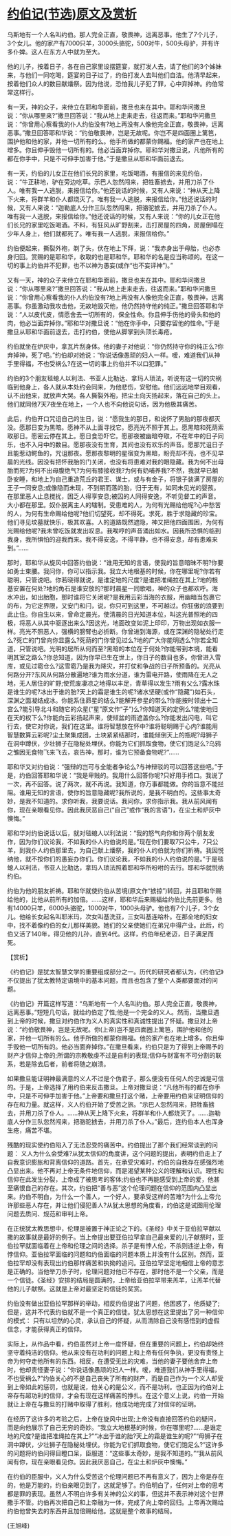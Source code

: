# [约伯记(节选)原文及赏析](https://www.vrrw.net/wx/12223.html)

乌斯地有一个人名叫约伯。那人完全正直，敬畏神，远离恶事。他生了7个儿子，3个女儿。他的家产有7000只羊，3000头骆驼，500对牛，500头母驴，并有许多仆婢。这人在东方人中就为至大。

他的儿子，按着日子，各在自己家里设摆筵宴，就打发人去，请了他们的3个姊妹来，与他们一同吃喝，筵宴的日子过了，约伯打发人去叫他们自洁。他清早起来，按着他们众人的数目献燔祭。因为他说，恐怕我儿子犯了罪，心中弃掉神。约伯常常这样行。

有一天，神的众子，来侍立在耶和华面前，撒旦也来在其中。耶和华问撒旦说：“你从哪里来?”撒旦回答说：“我从地上走来走去，往返而来。”耶和华问撒旦说：“你曾用心察看我的仆人约伯没有?地上再没有人像他完全正直，敬畏神，远离恶事。”撒旦回答耶和华说：“约伯敬畏神，岂是无故呢。你岂不是四面圈上篱笆，围护他和他的家，并他一切所有的么。他手所做的都蒙你赐福。他的家产也在地上增多。你且伸手毁他一切所有的。他必当面弃掉你。耶和华对撒旦说，凡他所有的都在你手中，只是不可伸手加害于他。”于是撒旦从耶和华面前退去。

有一天，约伯的儿女正在他们长兄的家里，吃饭喝酒，有报信的来见约伯，说：“牛正耕地，驴在旁边吃草。示巴人忽然闯来，把牲畜掳去，并用刀杀了仆人。唯有我一人逃脱，来报信给你。”他还说话的时候，又有人来说：“神从天上降下火来，将群羊和仆人都烧灭了。唯有我一人逃脱，来报信给你。”他还说话的时候，又有人来说：“迦勒底人分作三队忽然闯来，把骆驼掳去，并用刀杀了仆人。唯有我一人逃脱，来报信给你。”他还说话的时候，又有人来说：“你的儿女正在他们长兄的家里吃饭喝酒。不料，有狂风从旷野刮来，击打房屋的四角，房屋倒塌在少年人身上，他们就都死了。唯有我一人逃脱，来报信给你。”



约伯便起来，撕裂外袍，剃了头，伏在地上下拜，说：“我赤身出于母胎，也必赤身归回。赏赐的是耶和华，收取的也是耶和华。耶和华的名是应当称颂的。在这一切的事上约伯并不犯罪，也不以神为愚妄(或作“也不妄评神”)。”

又有一天，神的众子来侍立在耶和华面前，撒旦也来在其中。耶和华问撒旦说：“你从哪里来?”撒旦回答说：“我从地上走来走去，往返而来。”耶和华问撒旦说：“你曾用心察看我的仆人约伯没有?地上再没有人像他完全正直，敬畏神，远离恶事。你虽激动我攻击他，无故地毁灭他，他仍然持守他的纯正。”撒旦回答耶和华说：“人以皮代皮，情愿舍去一切所有的，保全性命。你且伸手伤他的骨头和他的肉，他必当面弃掉你。”耶和华对撒旦说：“他在你手中，只要存留他的性命。”于是撒旦从耶和华面前退去，击打约伯，使他从脚掌到头顶长毒疮。

约伯就坐在炉灰中，拿瓦片刮身体。他的妻子对他说：“你仍然持守你的纯正么?你弃掉神，死了吧。”约伯却对她说：“你说话像愚顽的妇人一样。嗳，难道我们从神手里得福，不也受祸么?在这一切的事上约伯并不以口犯罪。”

约伯的3个朋友毯螅人以利法、书亚人比勒达、拿玛人琐法，听说有这一切的灾祸临到他身上，各人就从本处约会同来，为他悲伤，安慰他。他们远远地举目观看，认不出他来，就放声大哭。各人撕裂外袍，把尘土向天扬起来，落在自己的头上。他们就同他7天7夜坐在地上，一个人也不向他说句话，因为他极其痛苦。

此后，约伯开口咒诅自己的生日，说：“愿我生的那日，和说怀了男胎的那夜都灭没。愿那日变为黑暗。愿神不从上面寻找它。愿亮光不照于其上。愿黑暗和死荫索取那日。愿密云停在其上。愿日食恐吓它。愿那夜被幽暗夺取，不在年中的日子同乐，也不入月中的数目。愿那夜没有生育，其间也没有欢乐的声音。愿那咒诅日子且能惹动鳄鱼的，咒诅那夜。愿那夜黎明的星宿变为黑暗，盼亮却不亮，也不见早晨的光线。因没有把怀我胎的门关闭，也没有将患难对我的眼隐藏。我为何不出母胎而死?为何不出母腹绝气?为何有膝接收我?为何有奶哺养我?不然，我就早已躺卧安睡，和地上为自己重造荒丘的君王、谋士，或与有金子，将银子装满了房屋的王子一同安息;或像隐而未现，不到期而落的胎，归于无有，如同未见光的婴孩。在那里恶人止息搅扰，困乏人得享安息;被囚的人同得安逸，不听见督工的声音。大小都在那里。奴仆脱离主人的辖制。受患难的人，为何有光赐给他呢?心中愁苦的人，为何有生命赐给他呢?他们切望死，却不得死。求死，胜于求隐藏的珍宝。他们寻见坟墓就快乐，极其欢喜。人的道路既然遮隐，神又把他四面围困，为何有光赐给他呢?我未曾吃饭就发出叹息。我唉哼的声音涌出如水。因我所恐惧的临到我身，我所惧怕的迎我而来。我不得安逸，不得平静，也不得安息，却有患难来到。”……

那时，耶和华从旋风中回答约伯说：“谁用无知的言语，使我的旨意暗昧不明?你要如勇士束腰。我问你，你可以指示我。我立大地根基的时候，你在哪里呢?你若有聪明，只管说吧。你若晓得就说，是谁定地的尺度?是谁把准绳拉在其上?地的根基安置在何处?地的角石是谁安放的?那时晨星一同歌唱，神的众子也都欢呼。海水冲出，如出胎胞，那时谁将它关闭呢?是我用云彩当海的衣服，用幽暗当包裹它的布，为它定界限，又安门和闩，说，你只可到这里，不可越过。你狂傲的浪要到此止住。你自生以来，曾命定晨光，使清晨的日光知道本位，叫这光普照地的四极，将恶人从其中驱逐出来么?因这光，地面改变如泥上印印，万物出现如衣服一样。亮光不照恶人，强横的膀臂也必折断。你曾进到海源，或在深渊的隐秘处行走么?死亡的门曾向你显露么?死荫的门你曾见过么?地的广大你能明透么?你若全知道，只管说吧。光明的居所从何而至?黑暗的本位在于何处?你能带到本境，能看明其室之路么?你总知道，因为你早已生在世上，你日子的数目也多。你曾进入雪库，或见过雹仓么?这雪雹乃是我为降灾，并打仗和争战的日子所预备的。光亮从何路分开?东风从何路分散遍地?谁为雨水分道，谁为雷电开路，使雨降在无人之地，无人居住的旷野;使荒废凄凉之地得以丰足，青草得以发生?雨有父么?露水珠是谁生的呢?冰出于谁的胎?天上的霜是谁生的呢?诸水坚硬(或作“隐藏”)如石头，深渊之面凝结成冰。你能系住昴星的结么?能解开参星的带么?你能按时领出十二宫么?能引导北斗和随它的众星(“星”原文作“子”)么?你知道天的定例么?能使地归在天的权下么?你能向云彩扬起声来，使倾盆的雨遮盖你么?你能发出闪电，叫它行去，使它对你说，我们在这里。谁将智慧放在怀中?谁将聪明赐于心内?谁能用智慧数算云彩呢?尘土聚集成团，土块紧紧结那时，谁能倾倒天上的瓶呢?母狮子在洞中蹲伏，少壮狮子在隐秘处埋伏。你能为它们抓取食物，使它们饱足么?乌鸦之雏因无食物飞来飞去，哀告神，那时，谁为它预备食物呢?”……

耶和华又对约伯说：“强辩的岂可与全能者争论么?与神辩驳的可以回答这些吧。”于是，约伯回答耶和华说：“我是卑贱的。我用什么回答你呢?只好用手捂口。我说了一次，再不回答。说了两次，就不再说。我知道，你万事都能做。你的旨意不能拦阻。谁用无知的言语，使你的旨意隐藏呢?我所说的，是我不明白的。这些事太奇妙，是我不知道的。求你听我，我要说话。我问你，求你指示我。我从前风闻有你，现在亲眼看见你。因此我厌恶自己(“自己”或作“我的言语”)，在尘土和炉灰中懊悔。”

耶和华对约伯说话以后，就对毯螅人以利法说：“我的怒气向你和你两个朋友发作，因为你们议论我，不如我的仆人约伯说的是。”现在你们要取7只公牛，7只公羊，到我仆人约伯那里去，为自己献上燔祭，我的仆人约伯就为你们祈祷。我因悦纳他，就不按你们的愚妄办你们。你们议论我，不如我的仆人约伯说的是。”于是毯螅人以利法，书亚人比勒达，拿玛人琐法照着耶和华所吩咐的去行。耶和华就悦纳约伯。

约伯为他的朋友祈祷。耶和华就使约伯从苦境(原文作“掳掠”)转回，并且耶和华赐给他的，比他从前所有的加倍。……这样，耶和华后来赐福给约伯比先前更多。他有14000只羊，6000头骆驼，1000对牛，1000头母驴。他也有7个儿子，3个女儿。他给长女起名叫耶米玛，次女叫基洗亚，三女叫基连哈朴。在那全地的妇女中，找不着像约伯的女儿那样美貌。她们的父亲使她们在弟兄中得产业。此后，约伯又活了140年，得见他的儿孙，直到4代。这样，约伯年纪老迈，日子满足而死。

【赏析】

《约伯记》是犹太智慧文学的重要组成部分之一。历代的研究者都认为，《约伯记》不仅提出了犹太教特定语境中的基本问题，而且也包含了整个人类都要面对的问题。

《约伯记》开篇这样写道：“乌斯地有一个人名叫约伯。那人完全正直，敬畏神，远离恶事。”短短几句话，就给约伯定了性;他是一个完全的义人。然而，当撒旦遇到上帝的时候，撒旦对约伯作为义人的真实性和真诚性提出了怀疑。撒旦对上帝说：“约伯敬畏神，岂是无故呢。你(上帝)岂不是四面圈上篱笆，围护他和他的家，并他一切所有的么。他手所做的都蒙你赐福。他的家产也在地上增多。你且伸手毁他一切所有的。他必当面弃掉你。”在撒旦看来，约伯只是为了得到上帝赐予的财产才信仰上帝的;所谓的宗教敬虔不过是自利的表现;信仰与财富有不可分割的联系，若是除去后者，前者将随之崩溃。

如果撒旦能证明神最满意的义人不过是个伪君子，那么便没有任何人的忠诚是可信的。于是，上帝选择了用约伯来反击撒旦。上帝对撒旦说：“凡他所有的都在你手中，只是不可伸手加害于他。”上帝要和撒旦打这个赌，上帝要用约伯来证明信仰的存在和力量。就这样，义人约伯开始了受苦之旅。“示巴人忽然闯来，把牲畜掳去，并用刀杀了仆人。……神从天上降下火来，将群羊和仆人都烧灭了。……迦勒底人分作三队忽然闯来，把骆驼掳去，并用刀杀了仆人。”最后，连约伯本人也浑身生疮，痛苦不堪。

残酷的现实使约伯陷入了无法忍受的痛苦中。约伯提出了那个我们经常谈到的问题： 义人为什么会受难?从犹太信仰的角度讲，这个问题的提出，表明约伯走上了自我意识膨胀和背离信仰的道路。首先，在承受灾难时，约伯的自我存在感强烈地凸显出来。他不再对上帝无条件地信仰，而是渴望某种公义的理解和认识。理性和信仰在此发生分裂，上帝成了被思考的客体;约伯也不再能感受到上帝的爱，他甚至痛恨自己的存在。其次，约伯把“善与恶”这个伦理问题在信仰的范围内凸显出来。约伯不明白，为什么一个善人，一个好人，要承受这样的苦难?为什么上帝允许那些恶人存在，并让他们侵犯善人?从犹太思想的角度看，约伯这是试图用伦理问题去质问、规范和审判上帝。

在正统犹太教思想中，伦理是被置于神正论之下的。《圣经》中关于亚伯拉罕献以撒的故事就是最好的例子。当上帝提出要亚伯拉罕拿自己最亲爱的儿子献祭时，亚伯拉罕就面临着在上帝和伦理之间的选择。杀子是有悖人伦，不杀则违逆上帝，有悖信仰。亚伯拉罕面临的问题和约伯面临的问题本质上并没有什么区别。然而，亚伯拉罕却没有表现出约伯那样痛苦和执拗的追问。亚伯拉罕坚定地相信上帝的意志是正确的。当他举刀杀子时，伦理问题对他已不存在，那时他不是一个父亲，而是一个信徒。《圣经》安排的结局是圆满的，上帝给亚伯拉罕带来羔羊，让羔羊代替他的儿子献祭。这就是上帝对最坚定的信徒的奖赏。

约伯没有做出亚伯拉罕那样的举动，相反约伯提出了问题，他困惑了，他质疑了;但是，这并不代表约伯就不是一个真正的信徒。犹太思想在这里提出了另一种信仰的模式： 只有以坦然的心灵，承认自己的怀疑，从而清除自己没有感悟到的虚假信念，才能获得真正的信仰。

实际上，从作品中看，约伯虽然对上帝一度怀疑，但在重要的问题上，约伯却始终坚守着纯洁的信仰。他从来没有在功利的问题上和上帝有任何争执，更没有责怪上帝为何夺走他所有的东西。相反，在遭受无比的灾难，当他的妻子要他舍弃上帝时，他却责怪妻子说：“你说话像愚顽的妇人一样。嗳，难道我们从神手里得福，不也受祸么?”约伯关心的不是自己丧失了所有的财产，而是自己作为一个义人却受到上帝如此的惩罚，也就是说，他关心的是公义，而不是功利。也正因为约伯对上帝存有超功利的信仰，才会有现在这样痛苦的挣扎。在这个意义上说，约伯一开始就让上帝在与撒旦的打赌中取得了胜利，他成功地完成了对信仰的证明。

在经历了这许多的考验之后，上帝在旋风中出现;上帝没有直接回答约伯的疑问，而是向他展示了自己无穷的奇妙。“我立大地根基的时候，你在哪里呢?……是谁定地的尺度?是谁把准绳拉在其上?”“冰出于谁的胎?天上的霜是谁生的呢?”“母狮子在洞中蹲伏，少壮狮子在隐秘处埋伏。你能为它们抓取食物，使它们饱足么?”这许多的问题将约伯问得目瞪口呆，臣服道：“这些事太奇妙，是我不知道的。”“我从前风闻有你，现在亲眼看见你。因此我厌恶自己，在尘土和炉灰中懊悔。”

在约伯的臣服中，义人为什么受苦这个伦理问题已不再有意义了，因为上帝是存在的，他是万能的，约伯亲眼见到了，这就足够了。约伯明白了，任何对上帝的思考都是罪的表现。虽然人不明白许多有关神的公义的事，但这并不表示神对这个世界撒手不管。约伯再次把自己和上帝融为一体，完成了向上帝的回归。上帝再次赐给约伯他曾失去的东西并且加倍赐给他。这就是整个故事的结局。

(王旭峰)

